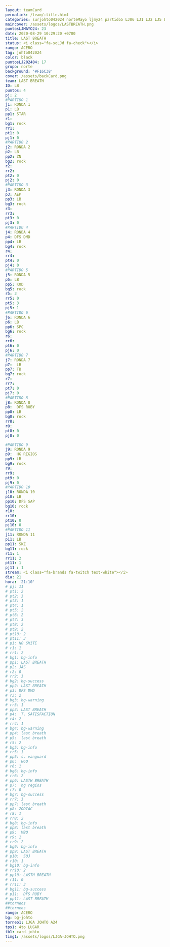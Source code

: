 ```yaml
---
layout: teamCard
permalink: /team/:title.html
categories: surjohto042024 norteMayo ljmy24 partido5 LJ06 LJ1 LJ2 LJ5 LJ6 LJ7 LJ10 LJ11
maincover: /assets/logos/LASTBREATH.png
puntosLJMAYO24: 23
date: 2020-08-29 10:29:20 +0700
title: LAST BREATH
status: <i class="fa-soLJd fa-check"></i>
rango: ACERO
tag: johto042024
color: black
puntosLJ202404: 17
grupo: norte
background: '#F16C38'
cover: /assets/backCard.png
team: LAST BREATH
ID: LB
puntos: 4
pj: 2
#PARTIDO 1
j1: RONDA 1
p1: LB
pp1: STAR
r1: 
bg1: rock
rr1: 
pt1: 0
pj1: 0
#PARTIDO 2
j2: RONDA 2
p2: LB
pp2: ZN
bg2: rock
r2: 
rr2: 
pt2: 0
pj2: 0
#PARTIDO 3
j3: RONDA 3
p3: AEP
pp3: LB
bg3: rock
r3: 
rr3:
pt3: 0
pj3: 0
#PARTIDO 4
j4: RONDA 4
p4: DFS DMD
pp4: LB
bg4: rock
r4: 
rr4:
pt4: 0
pj4: 0
#PARTIDO 5
j5: RONDA 5
p5: LB
pp5: KOD
bg5: rock
r5: 3
rr5: 0
pt5: 3
pj5: 1
#PARTIDO 6
j6: RONDA 6
p6: LB
pp6: SPC
bg6: rock
r6: 
rr6: 
pt6: 0
pj6: 0
#PARTIDO 7
j7: RONDA 7
p7:  LB
pp7: TB
bg7: rock
r7: 
rr7: 
pt7: 0
pj7: 0
#PARTIDO 8
j8: RONDA 8
p8:  DFS RUBY
pp8: LB
bg8: rock
rr8: 
r8: 
pt8: 0
pj8: 0

#PARTIDO 9
j9: RONDA 9
p9:  HG REGIOS
pp9: LB
bg9: rock
r9: 
rr9: 
pt9: 0
pj9: 0
#PARTIDO 10
j10: RONDA 10
p10: LB
pp10: DFS SAP
bg10: rock
r10: 
rr10:
pt10: 0
pj10: 0
#PARTIDO 11
j11: RONDA 11
p11: LB
pp11: SKZ
bg11: rock
r11: 1
rr11: 2
pt11: 1
pj11 : 1
stream: <i class="fa-brands fa-twitch text-white"></i>
dia: 21
hora: '21:10'
# pj: 11
# pt1: 2
# pt2: 3
# pt3: 1
# pt4: 1
# pt5: 2
# pt6: 2
# pt7: 3
# pt8: 2
# pt9: 2
# pt10: 2
# pt11: 3
# p1: NO SMITE
# r1: 1
# rr1: 2
# bg1: bg-info
# pp1: LAST BREATH
# p2: JAS
# r2: 0
# rr2: 3
# bg2: bg-success
# pp2: LAST BREATH
# p3: DFS DMD
# r3: 2
# bg3: bg-warning
# rr3: 1
# pp3: LAST BREATH
# p4:  T. SATISFACTION
# r4: 2
# rr4: 1
# bg4: bg-warning
# pp4: last breath
# p5:  last breath
# r5: 2
# bg5: bg-info
# rr5: 1
# pp5: s. vanguard
# p6:  HGO
# r6: 1
# bg6: bg-info
# rr6: 2
# pp6: LASTH BREATH
# p7:  hg regios
# r7: 0
# bg7: bg-success
# rr7: 3
# pp7: last breath
# p8: ZODIAC
# r8: 1
# rr8: 2
# bg8: bg-info
# pp8: last breath
# p9:  MBO
# r9: 1
# rr9: 2
# bg9: bg-info
# pp9: LAST BREATH
# p10:  SOJ
# r10: 1
# bg10: bg-info
# rr10: 2
# pp10: LASTH BREATH
# r11: 0
# rr11: 3
# bg11: bg-success
# p11:  DFS RUBY
# pp11: LAST BREATH
##torneos
##torneos
rango: ACERO
bg: bg-johto 
torneo1: LJGA JOHTO A24
tps1: 4to LUGAR
tb1: card-johto
timg1: /assets/logos/LJGA-JOHTO.png
---
```



